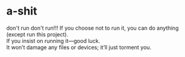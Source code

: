 # a-shit
don't run
don't run!!!
If you choose not to run it, you can do anything (except run this project).  
If you insist on running it—good luck.  
It won’t damage any files or devices; it’ll just torment you.
